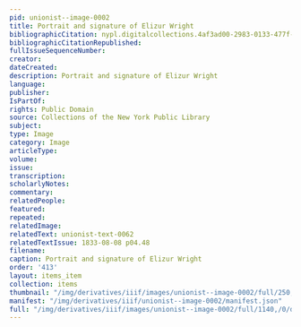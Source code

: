 ```yaml
---
pid: unionist--image-0002
title: Portrait and signature of Elizur Wright
bibliographicCitation: nypl.digitalcollections.4af3ad00-2983-0133-477f-58d385a7b928.001.w.jpg
bibliographicCitationRepublished: 
fullIssueSequenceNumber: 
creator: 
dateCreated: 
description: Portrait and signature of Elizur Wright
language: 
publisher: 
IsPartOf: 
rights: Public Domain
source: Collections of the New York Public Library
subject: 
type: Image
category: Image
articleType: 
volume: 
issue: 
transcription: 
scholarlyNotes: 
commentary: 
relatedPeople: 
featured: 
repeated: 
relatedImage: 
relatedText: unionist-text-0062
relatedTextIssue: 1833-08-08 p04.48
filename: 
caption: Portrait and signature of Elizur Wright
order: '413'
layout: items_item
collection: items
thumbnail: "/img/derivatives/iiif/images/unionist--image-0002/full/250,/0/default.jpg"
manifest: "/img/derivatives/iiif/unionist--image-0002/manifest.json"
full: "/img/derivatives/iiif/images/unionist--image-0002/full/1140,/0/default.jpg"
---
```

